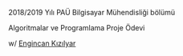 2018/2019 Yılı PAÜ Bilgisayar Mühendisliği bölümü

Algoritmalar ve Programlama Proje Ödevi

w/ <a href=https://github.com/engincankizilyar>Engincan Kızılyar</a>
